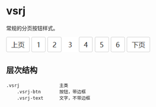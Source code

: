 # vsrj

常规的分页按钮样式。

![](demo1.png)

## 层次结构

```
.vsrj               主类
    .vsrj-btn       按钮，带边框
    .vsrj-text      文字，不带边框
```
